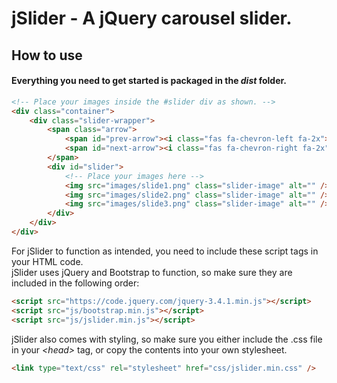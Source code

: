 # jSlider - A jQuery carousel slider.

## How to use

#### Everything you need to get started is packaged in the _dist_ folder.

```html
<!-- Place your images inside the #slider div as shown. -->
<div class="container">
	<div class="slider-wrapper">
		<span class="arrow">
			<span id="prev-arrow"><i class="fas fa-chevron-left fa-2x"></i></span>
			<span id="next-arrow"><i class="fas fa-chevron-right fa-2x"></i></span>
		</span>
		<div id="slider">
			<!-- Place your images here -->
			<img src="images/slide1.png" class="slider-image" alt="" />
			<img src="images/slide2.png" class="slider-image" alt="" />
			<img src="images/slide3.png" class="slider-image" alt="" />
		</div>
	</div>
</div>
```

For jSlider to function as intended, you need to include these script tags in your HTML code.<br>jSlider uses jQuery and Bootstrap to function, so make sure they are included in the following order:

```html
<script src="https://code.jquery.com/jquery-3.4.1.min.js"></script>
<script src="js/bootstrap.min.js"></script>
<script src="js/jslider.min.js"></script>
```

jSlider also comes with styling, so make sure you either include the .css file in your _\<head>_ tag, or copy the contents into your own stylesheet.

```html
<link type="text/css" rel="stylesheet" href="css/jslider.min.css" />
```
